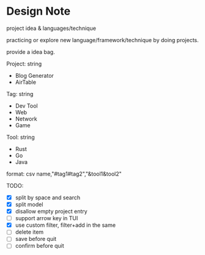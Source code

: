 # Design Note

project idea & languages/technique

practicing or explore new language/framework/technique by doing projects.

provide a idea bag.

Project: string
  - Blog Generator
  - AirTable

Tag: string
  - Dev Tool
  - Web
  - Network
  - Game

Tool: string
  - Rust
  - Go
  - Java

format: csv
name,"#tag1#tag2","&tool1&tool2"

TODO:
- [x] split by space and search
- [x] split model
- [x] disallow empty project entry
- [ ] support arrow key in TUI
- [x] use custom filter, filter+add in the same
- [ ] delete item
- [ ] save before quit
- [ ] confirm before quit
